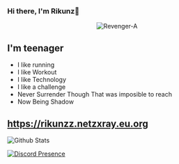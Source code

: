
### Hi there, I'm Rikunz👋    

  <p align="center"><img src="https://komarev.com/ghpvc/?username=Rikunz&label=Profile%20views&color=1ea97f&style=flat" alt="Revenger-A" /></p>

## I'm teenager

- I like running
- I like Workout
- I like Technology
- I like a challenge
- Never Surrender Though That was imposible to reach
- Now Being Shadow

## https://rikunzz.netzxray.eu.org

![Github Stats](https://github-readme-stats.vercel.app/api?username=Rikunz&theme=tokyonight)

[![Discord Presence](https://lanyard.cnrad.dev/api/430729478151602183)](https://discord.com/users/430729478151602183)

